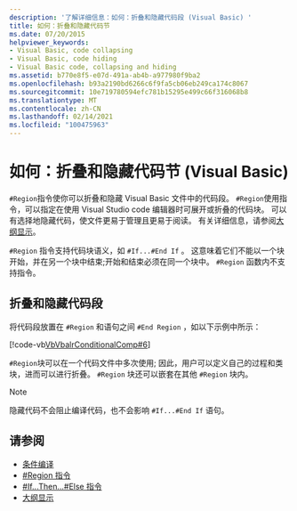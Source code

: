 ```yaml
---
description: '了解详细信息：如何：折叠和隐藏代码段 (Visual Basic) '
title: 如何：折叠和隐藏代码节
ms.date: 07/20/2015
helpviewer_keywords:
- Visual Basic, code collapsing
- Visual Basic, code hiding
- Visual Basic code, collapsing and hiding
ms.assetid: b770e8f5-e07d-491a-ab4b-a977980f9ba2
ms.openlocfilehash: b93a2190bd6266c6f9fa5cb06eb249ca174c8067
ms.sourcegitcommit: 10e719780594efc781b15295e499c66f316068b8
ms.translationtype: MT
ms.contentlocale: zh-CN
ms.lasthandoff: 02/14/2021
ms.locfileid: "100475963"
---
```

# <a name="how-to-collapse-and-hide-sections-of-code-visual-basic"></a>如何：折叠和隐藏代码节 (Visual Basic)

`#Region`指令使你可以折叠和隐藏 Visual Basic 文件中的代码段。 `#Region`使用指令，可以指定在使用 Visual Studio code 编辑器时可展开或折叠的代码块。 可以有选择地隐藏代码，使文件更易于管理且更易于阅读。 有关详细信息，请参阅[大纲显示](/visualstudio/ide/outlining)。

`#Region` 指令支持代码块语义，如 `#If...#End If` 。 这意味着它们不能以一个块开始，并在另一个块中结束;开始和结束必须在同一个块中。 `#Region` 函数内不支持指令。

## <a name="to-collapse-and-hide-a-section-of-code"></a>折叠和隐藏代码段

将代码段放置在 `#Region` 和语句之间 `#End Region` ，如以下示例中所示：

[!code-vb[VbVbalrConditionalComp#6](~/samples/snippets/visualbasic/VS_Snippets_VBCSharp/VbVbalrConditionalComp/VB/Class1.vb#6)]

`#Region`块可以在一个代码文件中多次使用; 因此，用户可以定义自己的过程和类块，进而可以进行折叠。 `#Region` 块还可以嵌套在其他 `#Region` 块内。

> [!NOTE]
> 隐藏代码不会阻止编译代码，也不会影响 `#If...#End If` 语句。

## <a name="see-also"></a>请参阅

- [条件编译](conditional-compilation.md)
- [#Region 指令](../../language-reference/directives/region-directive.md)
- [#If...Then...#Else 指令](../../language-reference/directives/if-then-else-directives.md)
- [大纲显示](/visualstudio/ide/outlining)
